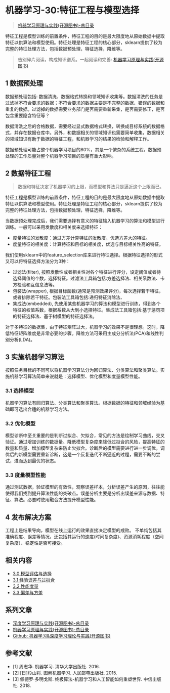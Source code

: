 # 机器学习-30:特征工程与模型选择

> [机器学习原理与实践(开源图书)-总目录](https://blog.csdn.net/shareviews/article/details/83030331)

特征工程是模型训练的前置条件，特征工程的目的是最大限度地从原始数据中提取特征以供算法和模型使用。特征处理是特征工程的核心部分，sklearn提供了较为完整的特征处理方法，包括数据预处理，特征选择，降维等。

> 告别碎片阅读，构成知识谱系。一起阅读和完善: [机器学习原理与实践(开源图书)](https://github.com/media-tm/MTOpenML)

## 1 数据预处理

数据预处理包括: 数据清洗、数据格式转换和领域知识收集等。数据清洗的任务是过滤掉不符合要求的数据；不符合要求的数据主要是不完整的数据、错误的数据和重复的数据。过滤掉的数据需要业务部门是否需要重新采集，是否需要修正，是否包含重要隐含特征等？

数据清洗之后的合格数据，需要经过显式数据格式转换，转换成目标系统的数据格式，并存在数据仓库中。另外，和数据相关的领域知识也需要简单收集，数据相关的领域知识有助于数据的特征工程，和机器学习的结果的检验和解释工作。

数据预处理可能占整个机器学习项目的80%，其是一个繁杂的系统工程，数据预处理的工作质量对整个机器学习项目的质量有重大影响。

## 2 数据特征工程

> 数据和特征决定了机器学习的上限，而模型和算法只是逼近这个上限而已。

特征工程是模型训练的前置条件，特征工程的目的是最大限度地从原始数据中提取特征以供算法和模型使用。特征处理是特征工程的核心部分，sklearn提供了较为完整的特征处理方法，包括数据预处理，特征选择，降维等。

当数据预处理完成后，我们需要选择有意义的特征输入机器学习的算法和模型进行训练。一般可以采用发散度和相关度来选择特征：

- 度量特征的发散度：通过方差计算特征的发散度，优选方差大的特征。
- 度量特征的相关度：计算特征和目标的相关度，优选与目标相关性高的特征。

我们使用sklearn中的feature_selection库来进行特征选择。根据特征选择的形式又可以将特征选择方法分为3种：

- 过滤法(filter), 按照发散性或者相关性对各个特征进行评分，设定阈值或者待选择阈值的个数，选择特征。过滤法工具箱包括:方差选择法、相关系数法、卡方检验和互信息法等。
- 包装法(wrapper), 根据目标函数(通常是预测效果评分)，每次选择若干特征，或者排除若干特征。包装法工具箱包括:递归特征消除法、
- 集成法(embedded), 先使用某些机器学习的算法和模型进行训练，得到各个特征的权值系数，根据系数从大到小选择特征。集成法工具箱包括:基于惩罚项的特征选择法、基于树模型的特征选择法。

对于多特征的数据集，由于特征矩阵过大，机器学习的效果不是很理想。这时，降低特征矩阵维度是非常必要的步骤。降维方法可采用主成分分析法(PCA)和线性判别分析(LDA)。

## 3 实施机器学习算法

按照任务目标的不同可以将机器学习算法分为回归算法、分类算法和聚类算法。实施机器学习算法简单来说就是：选择模型、优化模型和度量模型性能。

### 3.1 选择模型

机器学习算法有回归算法、分类算法和聚类算法。根据数据的特征和领域经验为基础即可选出合适的机器学习方法。

### 3.2 优化模型

模型诊断中至关重要的是判断过拟合、欠拟合，常见的方法是绘制学习曲线，交叉验证。通过增加训练的数据量、降低模型复杂度来降低过拟合的风险，提高特征的数量和质量、增加模型复杂来防止欠拟合。诊断后的模型需要进行进一步调优，调优后的新模型需要重新诊断，这是一个反复迭代不断逼近的过程，需要不断的尝试，进而达到最优的状态。

### 3.3 度量模型性能

通过测试数据，验证模型的有效性，观察误差样本，分析误差产生的原因，往往能使得我们找到提升算法性能的突破点。误差分析主要是分析出误差来源与数据、特征、算法。必要时使用融合方法提升模型性能。

## 4 发布解决方案

工程上是结果导向，模型在线上运行的效果直接决定模型的成败。 不单纯包括其准确程度、误差等情况，还包括其运行的速度(时间复杂度)、资源消耗程度（空间复杂度）、稳定性是否可接受。

## 相关内容

- [3.0 模型评估与选择](./30-ml-evaluat-model.md)
- [3.1 经验误差与过拟合](./31-ml-loss-overfit.md)
- [3.2 性能度量](./32-ml-performance-measure.md)
- [3.3 偏差与方差](./33-ml-deviation-variance.md)

## 系列文章

- [深度学习原理与实践(开源图书)-总目录](https://blog.csdn.net/shareviews/article/details/83040730)
- [机器学习原理与实践(开源图书)-总目录](https://blog.csdn.net/shareviews/article/details/83030331)
- [Github: 机器学习&深度学习理论与实践(开源图书)](https://github.com/media-tm/MTOpenML)

## 参考文献

- [1] 周志华. 机器学习. 清华大学出版社. 2016.
- [2] [日]杉山将. 图解机器学习. 人民邮电出版社. 2015.
- [3] 佩德罗·多明戈斯. 终极算法-机器学习和人工智能如何重塑世界. 中信出版社. 2018.